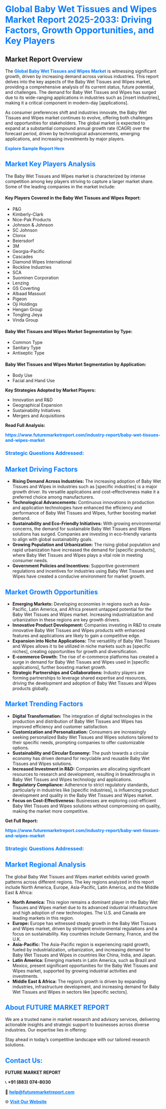 <h1 style="color: #007BFF;">Global Baby Wet Tissues and Wipes Market Report 2025-2033: Driving Factors, Growth Opportunities, and Key Players</h1>

<section id="overview">
<h2>Market Report Overview</h2>
<p>The <a href="https://www.futuremarketreport.com/industry-report/baby-wet-tissues-and-wipes-market" style="color: #007BFF; text-decoration: none;"><strong>Global Baby Wet Tissues and Wipes Market</strong></a> is witnessing significant growth, driven by increasing demand across various industries. This report delves into the key aspects of the Baby Wet Tissues and Wipes market, providing a comprehensive analysis of its current status, future potential, and challenges. The demand for Baby Wet Tissues and Wipes has surged due to its wide-ranging applications in industries such as [insert industries], making it a critical component in modern-day [applications].</p>
<p>As consumer preferences shift and industries innovate, the Baby Wet Tissues and Wipes market continues to evolve, offering both challenges and opportunities for stakeholders. The global market is expected to expand at a substantial compound annual growth rate (CAGR) over the forecast period, driven by technological advancements, emerging applications, and increasing investments by major players.</p>
</section>

<section id="overview">
<p><a href="https://www.futuremarketreport.com/request-sample/reportId=40790" style="color: #007BFF; text-decoration: none;"><strong>Explore Sample Report Here</strong></a></p>
</section>

<section id="key-players">
<h2 style="color: #007BFF;">Market Key Players Analysis</h2>
<p>The Baby Wet Tissues and Wipes market is characterized by intense competition among key players striving to capture a larger market share. Some of the leading companies in the market include:</p>
<h4>Key Players Covered in the Baby Wet Tissues and Wipes Report:</h4>
<ul><li>P&amp;G</li><li>Kimberly-Clark</li><li>Nice-Pak Products</li><li>Johnson &amp; Johnson</li><li>SC Johnson</li><li>Clorox</li><li>Beiersdorf</li><li>3M</li><li>Georgia-Pacific</li><li>Cascades</li><li>Diamond Wipes International</li><li>Rockline Industries</li><li>SCA</li><li>Suominen Corporation</li><li>Lenzing</li><li>GS Coverting</li><li>Albaad Massuot</li><li>Pigeon</li><li>Oji Holdings</li><li>Hengan Group</li><li>Tongling Jieya</li><li>Vinda Group</li></ul>
<h4>Baby Wet Tissues and Wipes Market Segmentation by Type:</h4>
<ul><li>Common Type</li><li>Sanitary Type</li><li>Antiseptic Type</li></ul>

<h4>Baby Wet Tissues and Wipes Market Segmentation by Application:</h4>
<ul><li>Body Use</li><li>Facial and Hand Use</li></ul>
<p><strong>Key Strategies Adopted by Market Players:</strong></p>
<ul>
<li>Innovation and R&D</li>
<li>Geographical Expansion</li>
<li>Sustainability Initiatives</li>
<li>Mergers and Acquisitions</li>
</ul>
</section>

<section>
<p><strong>Read Full Analysis: </strong></p><a href="https://www.futuremarketreport.com/industry-report/baby-wet-tissues-and-wipes-market" style="color: #007BFF; text-decoration: none;"><strong>https://www.futuremarketreport.com/industry-report/baby-wet-tissues-and-wipes-market</strong></a>
<h3 style="color: #007BFF;">Strategic Questions Addressed:</h3>
</section>

<section id="driving-factors">
<h2 style="color: #007BFF;">Market Driving Factors</h2>
<ul>
<li><strong>Rising Demand Across Industries:</strong> The increasing adoption of Baby Wet Tissues and Wipes in industries such as [specific industries] is a major growth driver. Its versatile applications and cost-effectiveness make it a preferred choice among manufacturers.</li>
<li><strong>Technological Advancements:</strong> Continuous innovations in production and application technologies have enhanced the efficiency and performance of Baby Wet Tissues and Wipes, further boosting market demand.</li>
<li><strong>Sustainability and Eco-Friendly Initiatives:</strong> With growing environmental concerns, the demand for sustainable Baby Wet Tissues and Wipes solutions has surged. Companies are investing in eco-friendly variants to align with global sustainability goals.</li>
<li><strong>Growing Population and Urbanization:</strong> The rising global population and rapid urbanization have increased the demand for [specific products], where Baby Wet Tissues and Wipes plays a vital role in meeting consumer needs.</li>
<li><strong>Government Policies and Incentives:</strong> Supportive government regulations and incentives for industries using Baby Wet Tissues and Wipes have created a conducive environment for market growth.</li>
</ul>
</section>

<section id="growth-opportunities">
<h2 style="color: #007BFF;">Market Growth Opportunities</h2>
<ul>
<li><strong>Emerging Markets:</strong> Developing economies in regions such as Asia-Pacific, Latin America, and Africa present untapped potential for the Baby Wet Tissues and Wipes market. Increasing industrialization and urbanization in these regions are key growth drivers.</li>
<li><strong>Innovative Product Development:</strong> Companies investing in R&D to create innovative Baby Wet Tissues and Wipes products with enhanced features and applications are likely to gain a competitive edge.</li>
<li><strong>Expansion into Niche Applications:</strong> The versatility of Baby Wet Tissues and Wipes allows it to be utilized in niche markets such as [specific niches], creating opportunities for growth and diversification.</li>
<li><strong>E-commerce Growth:</strong> The rise of e-commerce platforms has created a surge in demand for Baby Wet Tissues and Wipes used in [specific applications], further boosting market growth.</li>
<li><strong>Strategic Partnerships and Collaborations:</strong> Industry players are forming partnerships to leverage shared expertise and resources, driving the development and adoption of Baby Wet Tissues and Wipes products globally.</li>
</ul>
</section>

<section id="trending-factors">
<h2 style="color: #007BFF;">Market Trending Factors</h2>
<ul>
<li><strong>Digital Transformation:</strong> The integration of digital technologies in the production and distribution of Baby Wet Tissues and Wipes has improved efficiency and customer satisfaction.</li>
<li><strong>Customization and Personalization:</strong> Consumers are increasingly seeking personalized Baby Wet Tissues and Wipes solutions tailored to their specific needs, prompting companies to offer customizable options.</li>
<li><strong>Sustainability and Circular Economy:</strong> The push towards a circular economy has driven demand for recyclable and reusable Baby Wet Tissues and Wipes solutions.</li>
<li><strong>Increased Investment in R&D:</strong> Companies are allocating significant resources to research and development, resulting in breakthroughs in Baby Wet Tissues and Wipes technology and applications.</li>
<li><strong>Regulatory Compliance:</strong> Adherence to strict regulatory standards, particularly in industries like [specific industries], is influencing product development and quality in the Baby Wet Tissues and Wipes market.</li>
<li><strong>Focus on Cost-Effectiveness:</strong> Businesses are exploring cost-efficient Baby Wet Tissues and Wipes solutions without compromising on quality, making the market more competitive.</li>
</ul>
</section>

<section>
<p><strong>Get Full Report: </strong></p><a href="https://www.futuremarketreport.com/industry-report/baby-wet-tissues-and-wipes-market" style="color: #007BFF; text-decoration: none;"><strong>https://www.futuremarketreport.com/industry-report/baby-wet-tissues-and-wipes-market</strong></a>
<h3 style="color: #007BFF;">Strategic Questions Addressed:</h3>
</section>


<section id="regional-analysis">
<h2 style="color: #007BFF;">Market Regional Analysis</h2>
<p>The global Baby Wet Tissues and Wipes market exhibits varied growth patterns across different regions. The key regions analyzed in this report include North America, Europe, Asia-Pacific, Latin America, and the Middle East & Africa:</p>
<ul>
<li><strong>North America:</strong> This region remains a dominant player in the Baby Wet Tissues and Wipes market due to its advanced industrial infrastructure and high adoption of new technologies. The U.S. and Canada are leading markets in this region.</li>
<li><strong>Europe:</strong> Europe has witnessed steady growth in the Baby Wet Tissues and Wipes market, driven by stringent environmental regulations and a focus on sustainability. Key countries include Germany, France, and the U.K.</li>
<li><strong>Asia-Pacific:</strong> The Asia-Pacific region is experiencing rapid growth, fueled by industrialization, urbanization, and increasing demand for Baby Wet Tissues and Wipes in countries like China, India, and Japan.</li>
<li><strong>Latin America:</strong> Emerging markets in Latin America, such as Brazil and Mexico, present significant opportunities for the Baby Wet Tissues and Wipes market, supported by growing industrial activities and investments.</li>
<li><strong>Middle East & Africa:</strong> The region’s growth is driven by expanding industries, infrastructure development, and increasing demand for Baby Wet Tissues and Wipes in sectors like [specific sectors].</li>
</ul>
</section>

<footer>
<h2 style="color: #007BFF;">About FUTURE MARKET REPORT</h2>
<p>We are a trusted name in market research and advisory services, delivering actionable insights and strategic support to businesses across diverse industries. Our expertise lies in offering:</p>

<p>Stay ahead in today’s competitive landscape with our tailored research solutions.</p>

<h2 style="color: #007BFF;">Contact Us:</h2>
<p><strong>FUTURE MARKET REPORT</strong></p>
<p>📞 <strong>+91 (883) 074-8030</strong></p>
<p>📧 <strong><a href="mailto:help@futuremarketreport.com" style="color: #007BFF;">help@futuremarketreport.com</a></strong></p>
<p>🌐 <strong><a href="https://www.futuremarketreport.com/" style="color: #007BFF;">Visit Our Website</a></strong></p>
</footer>
